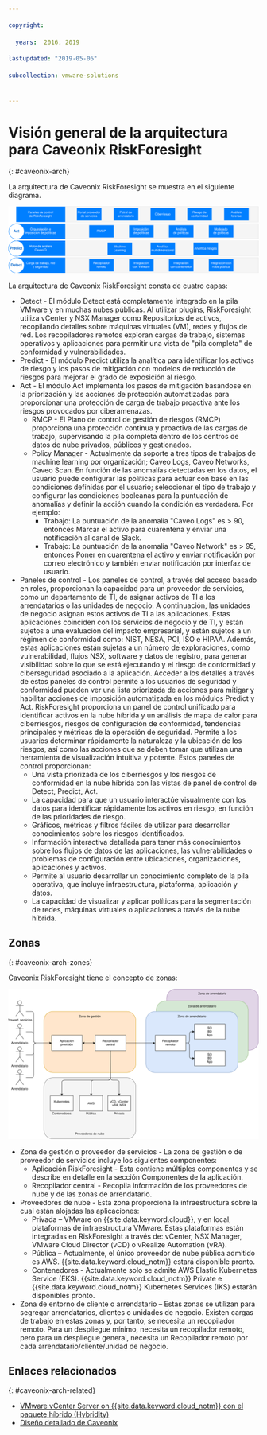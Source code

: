 ```yaml
---

copyright:

  years:  2016, 2019

lastupdated: "2019-05-06"

subcollection: vmware-solutions


---
```


# Visión general de la arquitectura para Caveonix RiskForesight
{: #caveonix-arch}

La arquitectura de Caveonix RiskForesight se muestra en el siguiente diagrama.

![Diagrama de arquitectura](../../images/caveonix-architecture.svg "Diagrama de arquitectura")

La arquitectura de Caveonix RiskForesight consta de cuatro capas:
-	Detect - El módulo Detect está completamente integrado en la pila VMware y en muchas nubes públicas. Al utilizar plugins, RiskForesight utiliza vCenter y NSX Manager como Repositorios de activos, recopilando detalles sobre máquinas virtuales (VM), redes y flujos de red. Los recopiladores remotos exploran cargas de trabajo, sistemas operativos y aplicaciones para permitir una vista de "pila completa" de conformidad y vulnerabilidades.
-	Predict - El módulo Predict utiliza la analítica para identificar los activos de riesgo y los pasos de mitigación con modelos de reducción de riesgos para mejorar el grado de exposición al riesgo.
-	Act - El módulo Act implementa los pasos de mitigación basándose en la priorización y las acciones de protección automatizadas para proporcionar una protección de carga de trabajo proactiva ante los riesgos provocados por ciberamenazas.
    - RMCP - El Plano de control de gestión de riesgos (RMCP) proporciona una protección continua y proactiva de las cargas de trabajo, supervisando la pila completa dentro de los centros de datos de nube privados, públicos y gestionados.
    - Policy Manager - Actualmente da soporte a tres tipos de trabajos de machine learning por organización; Caveo Logs, Caveo Networks, Caveo Scan. En función de las anomalías detectadas en los datos, el usuario puede configurar las políticas para actuar con base en las condiciones definidas por el usuario; seleccionar el tipo de trabajo y configurar las condiciones booleanas para la puntuación de anomalías y definir la acción cuando la condición es verdadera. Por ejemplo:
        - Trabajo: La puntuación de la anomalía "Caveo Logs" es > 90, entonces Marcar el activo para cuarentena y enviar una notificación al canal de Slack.
        - Trabajo: La puntuación de la anomalía "Caveo Network" es > 95, entonces Poner en cuarentena el activo y enviar notificación por correo electrónico y también enviar notificación por interfaz de usuario.
- Paneles de control - Los paneles de control, a través del acceso basado en roles, proporcionan la capacidad para un proveedor de servicios, como un departamento de TI, de asignar activos de TI a los arrendatarios o las unidades de negocio. A continuación, las unidades de negocio asignan estos activos de TI a las aplicaciones. Estas aplicaciones coinciden con los servicios de negocio y de TI, y están sujetos a una evaluación del impacto empresarial, y están sujetos a un régimen de conformidad como: NIST, NESA, PCI, ISO e HIPAA. Además, estas aplicaciones están sujetas a un número de exploraciones, como vulnerabilidad, flujos NSX, software y datos de registro, para generar visibilidad sobre lo que se está ejecutando y el riesgo de conformidad y ciberseguridad asociado a la aplicación. Acceder a los detalles a través de estos paneles de control permite a los usuarios de seguridad y conformidad pueden ver una lista priorizada de acciones para mitigar y habilitar acciones de imposición automatizada en los módulos Predict y Act. RiskForesight proporciona un panel de control unificado para identificar activos en la nube híbrida y un análisis de mapa de calor para ciberriesgos, riesgos de configuración de conformidad, tendencias principales y métricas de la operación de seguridad. Permite a los usuarios determinar rápidamente la naturaleza y la ubicación de los riesgos, así como las acciones que se deben tomar que utilizan una herramienta de visualización intuitiva y potente. Estos paneles de control proporcionan:
  - Una vista priorizada de los ciberriesgos y los riesgos de conformidad en la nube híbrida con las vistas de panel de control de Detect, Predict, Act.
  - La capacidad para que un usuario interactúe visualmente con los datos para identificar rápidamente los activos en riesgo, en función de las prioridades de riesgo.
  - Gráficos, métricas y filtros fáciles de utilizar para desarrollar conocimientos sobre los riesgos identificados.
  - Información interactiva detallada para tener más conocimientos sobre los flujos de datos de las aplicaciones, las vulnerabilidades o problemas de configuración entre ubicaciones, organizaciones, aplicaciones y activos.
  - Permite al usuario desarrollar un conocimiento completo de la pila operativa, que incluye infraestructura, plataforma, aplicación y datos.
  - La capacidad de visualizar y aplicar políticas para la segmentación de redes, máquinas virtuales o aplicaciones a través de la nube híbrida.

## Zonas
{: #caveonix-arch-zones}

Caveonix RiskForesight tiene el concepto de zonas:

![Diagrama de zonas](../../images/caveonix-zones.svg "Diagrama de zonas")

-	Zona de gestión o proveedor de servicios - La zona de gestión o de proveedor de servicios incluye los siguientes componentes:
    - Aplicación RiskForesight - Esta contiene múltiples componentes y se describe en detalle en la sección Componentes de la aplicación.
    - Recopilador central - Recopila información de los proveedores de nube y de las zonas de arrendatario.
- Proveedores de nube - Esta zona proporciona la infraestructura sobre la cual están alojadas las aplicaciones:
    - Privada – VMware on {{site.data.keyword.cloud}}, y en local, plataformas de infraestructura VMware. Estas plataformas están integradas en RiskForesight a través de: vCenter, NSX Manager, VMware Cloud Director (vCD) o vRealize Automation (vRA).
    - Pública – Actualmente, el único proveedor de nube pública admitido es AWS. {{site.data.keyword.cloud_notm}} estará disponible pronto.
    - Contenedores - Actualmente solo se admite AWS Elastic Kubernetes Service (EKS). {{site.data.keyword.cloud_notm}} Private e {{site.data.keyword.cloud_notm}} Kubernetes Services (IKS) estarán disponibles pronto.
-	Zona de entorno de cliente o arrendatario – Estas zonas se utilizan para segregar arrendatarios, clientes o unidades de negocio. Existen cargas de trabajo en estas zonas y, por tanto, se necesita un recopilador remoto. Para un despliegue mínimo, necesita un recopilador remoto, pero para un despliegue general, necesita un Recopilador remoto por cada arrendatario/cliente/unidad de negocio.


## Enlaces relacionados
{: #caveonix-arch-related}


*   [VMware vCenter Server on {{site.data.keyword.cloud_notm}} con el paquete híbrido (Hybridity)](/docs/services/vmwaresolutions/archiref/vcs?topic=vmware-solutions-vcs-hybridity-intro)
*   [Diseño detallado de Caveonix](/docs/services/vmwaresolutions/archiref/caveonix?topic=vmware-solutions-caveonix-detailed)
